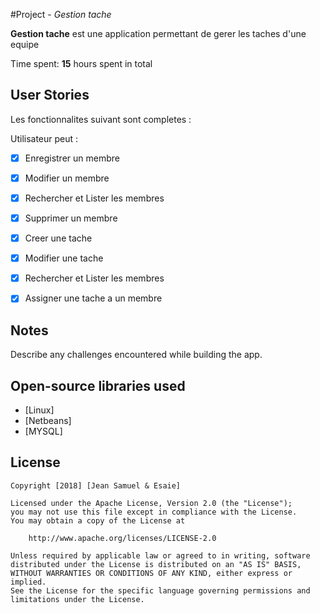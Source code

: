 #Project - *Gestion tache*

**Gestion tache** est une application permettant de gerer les taches 
d'une equipe

Time spent: **15** hours spent in total

## User Stories
Les fonctionnalites suivant sont completes :

Utilisateur peut :
  * [x] Enregistrer un membre
  * [x] Modifier un membre
  * [x] Rechercher et Lister les membres
  * [x] Supprimer un membre

  * [x] Creer une tache
  * [x] Modifier une tache
  * [x] Rechercher et Lister les membres
  * [x] Assigner une tache a un membre




## Notes

Describe any challenges encountered while building the app.

## Open-source libraries used

- [Linux]
- [Netbeans]
- [MYSQL]

## License

    Copyright [2018] [Jean Samuel & Esaie]

    Licensed under the Apache License, Version 2.0 (the "License");
    you may not use this file except in compliance with the License.
    You may obtain a copy of the License at

        http://www.apache.org/licenses/LICENSE-2.0

    Unless required by applicable law or agreed to in writing, software
    distributed under the License is distributed on an "AS IS" BASIS,
    WITHOUT WARRANTIES OR CONDITIONS OF ANY KIND, either express or implied.
    See the License for the specific language governing permissions and
    limitations under the License.
